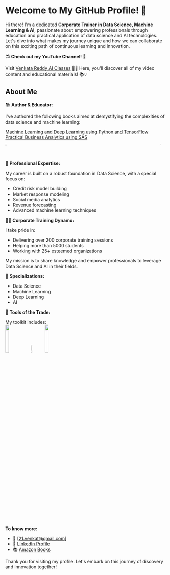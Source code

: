 # Welcome to My GitHub Profile! 🚀

Hi there! I'm a dedicated **Corporate Trainer in Data Science, Machine Learning & AI**, passionate about empowering professionals through education and practical application of data science and AI technologies. Let's dive into what makes my journey unique and how we can collaborate on this exciting path of continuous learning and innovation.

📺 **Check out my YouTube Channel!** 🚀

Visit [Venkata Reddy AI Classes](https://www.youtube.com/@VenkataReddyAIClasses) 🎥✨
Here, you'll discover all of my video content and educational materials! 📚💡


## About Me

📚 **Author & Educator:**

I've authored the following books aimed at demystifying the complexities of data science and machine learning:

[Machine Learning and Deep Learning using Python and TensorFlow](https://www.amazon.in/Machine-Learning-Using-Python-Tensorflow/dp/1260462293)  
[Practical Business Analytics using SAS](https://www.amazon.in/Practical-Business-Analytics-Using-SAS/dp/1484200446)

<div style="display:flex; justify-content:space-between;">
  <a href="https://www.amazon.in/Machine-Learning-Using-Python-Tensorflow/dp/1260462293">
    <img src="https://m.media-amazon.com/images/W/MEDIAX_849526-T2/images/I/81v24NRppML._SY425_.jpg" width="15%">
  </a>
  <a href="https://www.amazon.in/Practical-Business-Analytics-Using-SAS/dp/1484200446">
    <img src="https://m.media-amazon.com/images/W/MEDIAX_849526-T2/images/I/41tG4OI1FLL._SY445_SX342_.jpg" width="13.5%">
  </a>
</div>
</br>

🌟 **Professional Expertise:**

My career is built on a robust foundation in Data Science, with a special focus on:
- Credit risk model building
- Market response modeling
- Social media analytics
- Revenue forecasting
- Advanced machine learning techniques

👩‍🏫 **Corporate Training Dynamo:**

I take pride in:
- Delivering over 200 corporate training sessions
- Helping more than 5000 students
- Working with 25+ esteemed organizations

My mission is to share knowledge and empower professionals to leverage Data Science and AI in their fields.

💼 **Specializations:**

- Data Science
- Machine Learning
- Deep Learning
- AI

🔧 **Tools of the Trade:**

My toolkit includes:
<br />
<code><img width="15%" src="https://www.vectorlogo.zone/logos/python/python-ar21.svg"></code>
<code><img width="8%" src="https://www.vectorlogo.zone/logos/r-project/r-project-icon.svg"></code>
<code><img width="15%" src="https://www.vectorlogo.zone/logos/sas/sas-ar21.svg"></code>

<br />

**To know more:**
- 📧 [21.venkat@gmail.com]
- 💼 [LinkedIn Profile](https://www.linkedin.com/in/venkata-reddy-konasani/)
- 📚 [Amazon Books](https://www.amazon.in/stores/author/B00O731Q9A?ingress=0&visitId=573d9732-82c6-4cb7-bae6-31c3b83a9283&ref_=dbs_a_mng_rwt_scns_share)

Thank you for visiting my profile. Let's embark on this journey of discovery and innovation together!


